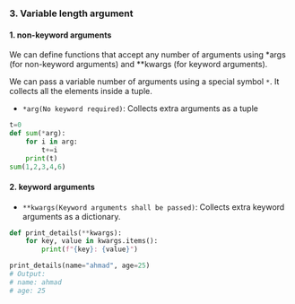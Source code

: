 ### 3. Variable length argument

#### 1. non-keyword arguments

We can define functions that accept any number of arguments using \*args (for non-keyword arguments) and \*\*kwargs (for keyword arguments).

We can pass a variable number of arguments using a special symbol `*`.
It collects all the elements inside a tuple.

- `*arg(No keyword required)`: Collects extra arguments as a tuple

```py
t=0
def sum(*arg):
    for i in arg:
        t+=i
    print(t)
sum(1,2,3,4,6)
```

#### 2. keyword arguments

- `**kwargs(Keyword arguments shall be passed)`: Collects extra keyword arguments as a dictionary.

```py
def print_details(**kwargs):
    for key, value in kwargs.items():
        print(f"{key}: {value}")

print_details(name="ahmad", age=25)
# Output:
# name: ahmad
# age: 25
```
